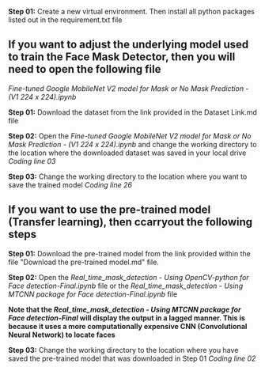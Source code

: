 **Step 01:** Create a new virtual environment. Then install all python packages listed out in the requirement.txt file 



## **If you want to adjust the underlying model used to train the Face Mask Detector, then you will need to open the following file**

*Fine-tuned Google MobileNet V2 model for Mask or No Mask Prediction - (V1 224 x 224).ipynb* 
          
**Step 01:** Download the dataset from the link provided in the Dataset Link.md file 

**Step 02:** Open the *Fine-tuned Google MobileNet V2 model for Mask or No Mask Prediction - (V1 224 x 224).ipynb* and change the working directory to the location where the downloaded dataset was saved in your local drive *Coding line 03*

**Step 03:** Change the working directory to the location where you want to save the trained model *Coding line 26*





## **If you want to use the pre-trained model (Transfer learning), then ccarryout the following steps**


**Step 01:** Download the pre-trained model from the link provided within the file "Download the pre-trained model.md" file. 

**Step 02:** Open the *Real_time_mask_detection -  Using OpenCV-python for Face detection-Final.ipynb* file or the *Real_time_mask_detection -  Using MTCNN package for Face detection-Final.ipynb* file

**Note that the *Real_time_mask_detection -  Using MTCNN package for Face detection-Final* will display the output in a lagged manner. This is because it uses a more computationally expensive CNN (Convolutional Neural Network) to locate faces**

**Step 03:** Change the working directory to the location where you have saved the pre-trained model that was downloaded in Step 01 *Coding line 02*

